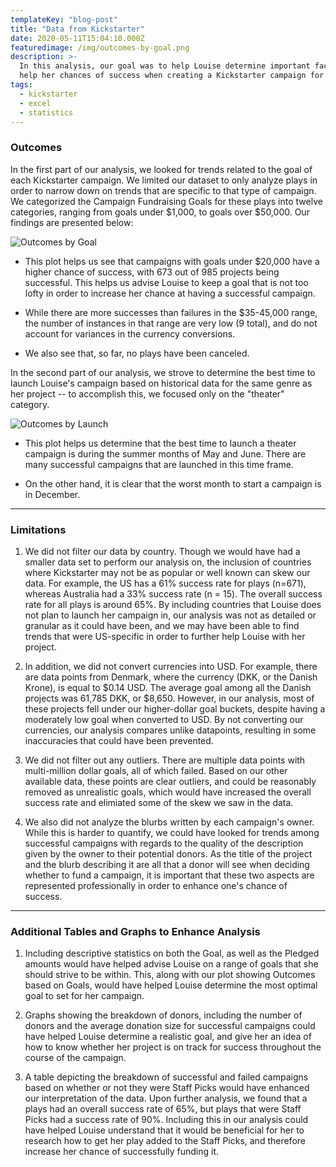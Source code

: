 ```yaml
---
templateKey: "blog-post"
title: "Data from Kickstarter"
date: 2020-05-11T15:04:10.000Z
featuredimage: /img/outcomes-by-goal.png
description: >-
  In this analysis, our goal was to help Louise determine important factors that may 
  help her chances of success when creating a Kickstarter campaign for her new play.
tags:
  - kickstarter
  - excel
  - statistics
---
```


### Outcomes

In the first part of our analysis, we looked for trends related to the goal of each Kickstarter campaign. We limited our dataset to only analyze plays in order to narrow down on trends that are specific to that type of campaign. We categorized the Campaign Fundraising Goals for these plays into twelve categories, ranging from goals under $1,000, to goals over $50,000. Our findings are presented below:

![Outcomes by Goal](/img/outcomes-by-goal.png)

- This plot helps us see that campaigns with goals under \$20,000 have a higher chance of success, with 673 out of 985 projects being successful. This helps us advise Louise to keep a goal that is not too lofty in order to increase her chance at having a successful campaign.

- While there are more successes than failures in the \$35-45,000 range, the number of instances in that range are very low (9 total), and do not account for variances in the currency conversions.

- We also see that, so far, no plays have been canceled.

In the second part of our analysis, we strove to determine the best time to launch Louise's campaign based on historical data for the same genre as her project -- to accomplish this, we focused only on the "theater" category.

![Outcomes by Launch](/img/outcomes-by-launch.png)

- This plot helps us determine that the best time to launch a theater campaign is during the summer months of May and June. There are many successful campaigns that are launched in this time frame.

- On the other hand, it is clear that the worst month to start a campaign is in December.

---

### Limitations

1. We did not filter our data by country. Though we would have had a smaller data set to perform our analysis on, the inclusion of countries where Kickstarter may not be as popular or well known can skew our data. For example, the US has a 61% success rate for plays (n=671), whereas Australia had a 33% success rate (n = 15). The overall success rate for all plays is around 65%. By including countries that Louise does not plan to launch her campaign in, our analysis was not as detailed or granular as it could have been, and we may have been able to find trends that were US-specific in order to further help Louise with her project.

2. In addition, we did not convert currencies into USD. For example, there are data points from Denmark, where the currency (DKK, or the Danish Krone), is equal to $0.14 USD. The average goal among all the Danish projects was 61,785 DKK, or $8,650. However, in our analysis, most of these projects fell under our higher-dollar goal buckets, despite having a moderately low goal when converted to USD. By not converting our currencies, our analysis compares unlike datapoints, resulting in some inaccuracies that could have been prevented.

3. We did not filter out any outliers. There are multiple data points with multi-million dollar goals, all of which failed. Based on our other available data, these points are clear outliers, and could be reasonably removed as unrealistic goals, which would have increased the overall success rate and elimiated some of the skew we saw in the data.

4. We also did not analyze the blurbs written by each campaign's owner. While this is harder to quantify, we could have looked for trends among successful campaigns with regards to the quality of the description given by the owner to their potential donors. As the title of the project and the blurb describing it are all that a donor will see when deciding whether to fund a campaign, it is important that these two aspects are represented professionally in order to enhance one's chance of success.

---

### Additional Tables and Graphs to Enhance Analysis

1. Including descriptive statistics on both the Goal, as well as the Pledged amounts would have helped advise Louise on a range of goals that she should strive to be within. This, along with our plot showing Outcomes based on Goals, would have helped Louise determine the most optimal goal to set for her campaign.

2. Graphs showing the breakdown of donors, including the number of donors and the average donation size for successful campaigns could have helped Louise determine a realistic goal, and give her an idea of how to know whether her project is on track for success throughout the course of the campaign.

3. A table depicting the breakdown of successful and failed campaigns based on whether or not they were Staff Picks would have enhanced our interpretation of the data. Upon further analysis, we found that a plays had an overall success rate of 65%, but plays that were Staff Picks had a success rate of 90%. Including this in our analysis could have helped Louise understand that it would be beneficial for her to research how to get her play added to the Staff Picks, and therefore increase her chance of successfully funding it.
